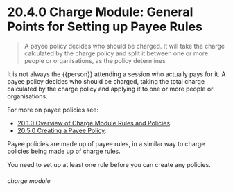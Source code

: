 # 20.4.0 Charge Module: General Points for Setting up Payee Rules

> A payee policy decides who should be charged. It will take the charge calculated by the charge policy and split it between one or more people or organisations, as the policy determines 

It is not always the {{person}} attending a session who actually pays for it. A payee policy decides who should be charged, taking the total charge calculated by the charge policy and applying it to one or more people or organisations. 

For more on payee policies see:
- [20.1.0  Overview of Charge Module Rules and Policies](/help/index/v/p/20.1.0).
- [20.5.0  Creating a Payee Policy](/help/index/p/20.5.0). 

Payee policies are made up of payee rules, in a similar way to charge policies being made up of charge rules. 

You need to set up at least one rule before you can create any policies. 


###### charge module

